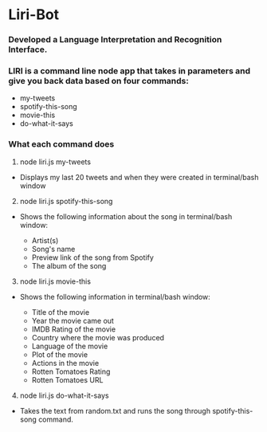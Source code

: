 # Liri-Bot
### Developed a Language Interpretation and Recognition Interface. 
### LIRI is a command line node app that takes in parameters and give you back data based on four commands: 

  * my-tweets
  * spotify-this-song
  * movie-this
  * do-what-it-says

### What each command does

1. node liri.js my-tweets
  * Displays my last 20 tweets and when they were created in terminal/bash window

2. node liri.js spotify-this-song <song name> 
  * Shows the following information about the song in terminal/bash window:
  
    * Artist(s) 
    * Song's name
    * Preview link of the song from Spotify
    * The album of the song 
  
3. node liri.js movie-this <movie name> 
  * Shows the following information in terminal/bash window: 
  
    * Title of the movie 
    * Year the movie came out 
    * IMDB Rating of the movie 
    * Country where the movie was produced 
    * Language of the movie 
    * Plot of the movie 
    * Actions in the movie 
    * Rotten Tomatoes Rating
    * Rotten Tomatoes URL 
  
 4. node liri.js do-what-it-says 
  * Takes the text from random.txt and runs the song through spotify-this-song command.
